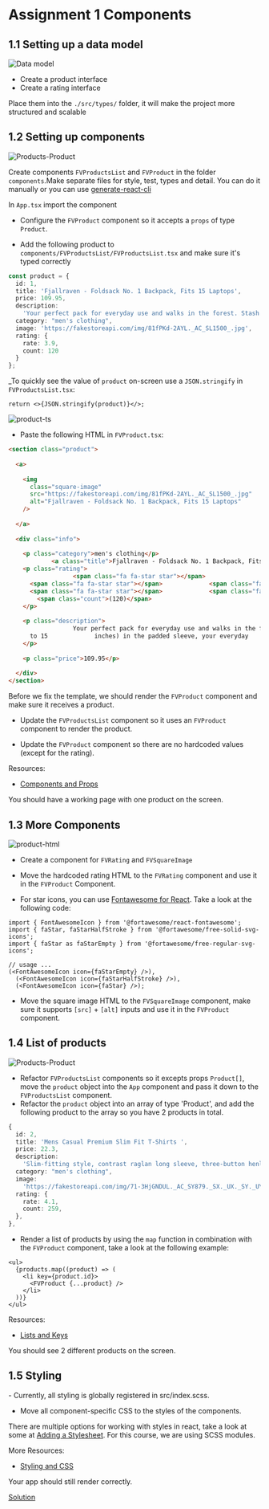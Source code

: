 # Assignment 1 Components

## 1.1 Setting up a data model

![Data model](../assets/data-model.png)

- Create a product interface
- Create a rating interface

Place them into the `./src/types/` folder, it will make the project more structured and scalable

## 1.2 Setting up components

![Products-Product](../assets/products-product.png)

Create components `FVProductsList` and `FVProduct` in the folder `components`.Make separate files for style, test, types and detail.
You can do it manually or you can use [generate-react-cli](https://github.com/arminbro/generate-react-cli)

In `App.tsx` import the component <FVProductsList />

- Configure the `FVProduct` component so it accepts a `props` of type `Product`.

- Add the following product to `components/FVProductsList/FVProductsList.tsx` and make sure it's typed correctly

```typescript
const product = {
  id: 1,
  title: 'Fjallraven - Foldsack No. 1 Backpack, Fits 15 Laptops',
  price: 109.95,
  description:
    'Your perfect pack for everyday use and walks in the forest. Stash your laptop (up to 15 inches) in the padded sleeve, your every day',
  category: "men's clothing",
  image: 'https://fakestoreapi.com/img/81fPKd-2AYL._AC_SL1500_.jpg',
  rating: {
    rate: 3.9,
    count: 120
  }
};
```

\_To quickly see the value of `product` on-screen use a `JSON.stringify` in `FVProductsList.tsx`:

```tsx
return <>{JSON.stringify(product)}</>;
```

![product-ts](../assets/product-ts.png)

- Paste the following HTML in `FVProduct.tsx`:

```html
<section class="product">
       
  <a>
               
    <img
      class="square-image"
      src="https://fakestoreapi.com/img/81fPKd-2AYL._AC_SL1500_.jpg"
      alt="Fjallraven - Foldsack No. 1 Backpack, Fits 15 Laptops"
    />
           
  </a>
       
  <div class="info">
               
    <p class="category">men's clothing</p>
            <a class="title">Fjallraven - Foldsack No. 1 Backpack, Fits 15 Laptops</a>        
    <p class="rating">
                  <span class="fa fa-star star"></span>      
      <span class="fa fa-star star"></span>             <span class="fa fa-star star"></span>      
      <span class="fa fa-star star"></span>             <span class="fa fa-star-o star"></span>    
        <span class="count">(120)</span>        
    </p>
               
    <p class="description">
                  Your perfect pack for everyday use and walks in the forest. Stash your laptop (up
      to 15             inches) in the padded sleeve, your everyday        
    </p>
               
    <p class="price">109.95</p>
           
  </div>
</section>
```

Before we fix the template, we should render the `FVProduct` component and make sure it receives a product.

- Update the `FVProductsList` component so it uses an `FVProduct` component to render the product.

- Update the `FVProduct` component so there are no hardcoded values (except for the rating).

Resources:

- [Components and Props](https://reactjs.org/docs/components-and-props.html)

You should have a working page with one product on the screen.

## 1.3 More Components

![product-html](../assets/product-html-components.png)

- Create a component for `FVRating` and `FVSquareImage`

- Move the hardcoded rating HTML to the `FVRating` component and use it in the `FVProduct` Component.
- For star icons, you can use [Fontawesome for React](https://fontawesome.com/v5/docs/web/use-with/react). Take a look at the following code:

```tsx
import { FontAwesomeIcon } from '@fortawesome/react-fontawesome';
import { faStar, faStarHalfStroke } from '@fortawesome/free-solid-svg-icons';
import { faStar as faStarEmpty } from '@fortawesome/free-regular-svg-icons';

// usage ...
(<FontAwesomeIcon icon={faStarEmpty} />),
  (<FontAwesomeIcon icon={faStarHalfStroke} />),
  (<FontAwesomeIcon icon={faStar} />);
```

- Move the square image HTML to the `FVSquareImage` component, make sure it supports `[src]` + `[alt]` inputs and use it in the `FVProduct` component.

## 1.4 List of products

![Products-Product](../assets/products-product.png)

- Refactor `FVProductsList` components so it excepts props `Product[]`, move the `product` object into the `App` component and pass it down to the `FVProductsList` component.
- Refactor the `product` object into an array of type 'Product', and add the following product to the array so you have 2 products in total.

```typescript
{
  id: 2,
  title: 'Mens Casual Premium Slim Fit T-Shirts ',
  price: 22.3,
  description:
    'Slim-fitting style, contrast raglan long sleeve, three-button henley placket, light weight & soft fabric for breathable and comfortable wearing. And Solid stitched shirts with round neck are made for durability and a great fit for casual fashion wear and diehard baseball fans. The Henley style round neckline includes a three-button placket.',
  category: "men's clothing",
  image:
    'https://fakestoreapi.com/img/71-3HjGNDUL._AC_SY879._SX._UX._SY._UY_.jpg',
  rating: {
    rate: 4.1,
    count: 259,
  },
},
```

- Render a list of products by using the `map` function in combination with the `FVProduct` component, take a look at the following example:

```tsx
<ul>
  {products.map((product) => (
    <li key={product.id}>
      <FVProduct {...product} />
    </li>
  ))}
</ul>
```

Resources:

- [Lists and Keys](https://reactjs.org/docs/lists-and-keys.html)

You should see 2 different products on the screen.

## 1.5 Styling

- Currently, all styling is globally registered in src/index.scss.

- Move all component-specific CSS to the styles of the components.

There are multiple options for working with styles in react, take a look at some at [Adding a Stylesheet](https://create-react-app.dev/docs/adding-a-stylesheet). For this course, we are using SCSS modules.

More Resources:

- [Styling and CSS](https://reactjs.org/docs/faq-styling.html)

Your app should still render correctly.

[Solution](https://github.com/FrontValue/react-training/compare/master...assignment-2)
